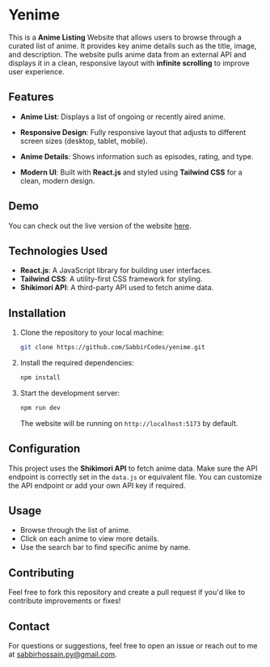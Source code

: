 
# Yenime

This is a **Anime Listing** Website that allows users to browse through a curated list of anime. It provides key anime details such as the title, image, and description. The website pulls anime data from an external API and displays it in a clean, responsive layout with **infinite scrolling** to improve user experience.

## Features

- **Anime List**: Displays a list of ongoing or recently aired anime.
- **Responsive Design**: Fully responsive layout that adjusts to different screen sizes (desktop, tablet, mobile).

- **Anime Details**: Shows information such as episodes, rating, and type.
- **Modern UI**: Built with **React.js** and styled using **Tailwind CSS** for a clean, modern design.

## Demo

You can check out the live version of the website [here](#).

## Technologies Used

- **React.js**: A JavaScript library for building user interfaces.
- **Tailwind CSS**: A utility-first CSS framework for styling.
- **Shikimori API**: A third-party API used to fetch anime data.

## Installation

1. Clone the repository to your local machine:

   ```bash
   git clone https://github.com/SabbirCodes/yenime.git
   ```


2. Install the required dependencies:

   ```bash
   npm install
   ```

3. Start the development server:

   ```bash
   npm run dev
   ```

   The website will be running on `http://localhost:5173` by default.

## Configuration

This project uses the **Shikimori API** to fetch anime data. Make sure the API endpoint is correctly set in the `data.js` or equivalent file. You can customize the API endpoint or add your own API key if required.

## Usage

- Browse through the list of anime.
- Click on each anime to view more details.
- Use the search bar to find specific anime by name.





## Contributing

Feel free to fork this repository and create a pull request if you'd like to contribute improvements or fixes!

## Contact

For questions or suggestions, feel free to open an issue or reach out to me at  sabbirhossain.py@gmail.com.


